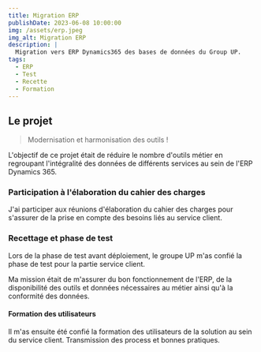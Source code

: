 ```yaml
---
title: Migration ERP
publishDate: 2023-06-08 10:00:00
img: /assets/erp.jpeg
img_alt: Migration ERP
description: |
  Migration vers ERP Dynamics365 des bases de données du Group UP.
tags:
  - ERP
  - Test
  - Recette
  - Formation
---
```


## Le projet

> Modernisation et harmonisation des outils !

L'objectif de ce projet était de réduire le nombre d'outils métier en regroupant l'intégralité des données de différents services au sein de l'ERP Dynamics 365.

### Participation à l'élaboration du cahier des charges

J'ai participer aux réunions d'élaboration du cahier des charges pour s'assurer de la prise en compte des besoins liés au service client.

### Recettage et phase de test

Lors de la phase de test avant déploiement, le groupe UP m'as confié la phase de test pour la partie service client.

Ma mission était de m'assurer du bon fonctionnement de l'ERP, de la disponibilité des outils et données nécessaires au métier ainsi qu'à la conformité des données. 

#### Formation des utilisateurs

Il m'as ensuite été confié la formation des utilisateurs de la solution au sein du service client.
Transmission des process et bonnes pratiques.